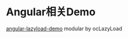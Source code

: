 # Angular相关Demo

[angular-lazyload-demo](https://github.com/hstarorg/HstarDemoProject/tree/master/angular_demo/angular-lazyload-demo)  modular by ocLazyLoad 